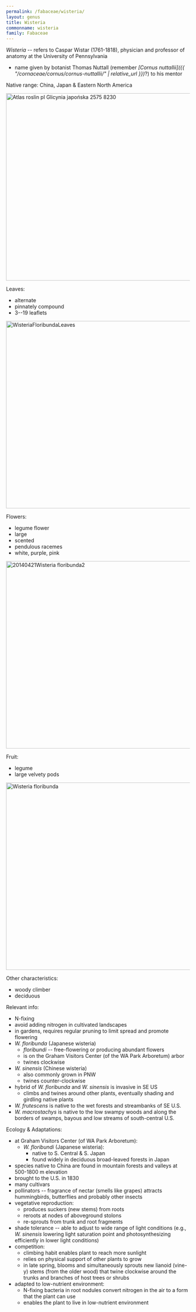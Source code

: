 ```yaml
---
permalink: /fabaceae/wisteria/
layout: genus
title: Wisteria
commonname: wisteria
family: Fabaceae
---
```


*Wisteria* -- refers to Caspar Wistar (1761-1818), physician and professor of anatomy at the University of Pennsylvania
  - name given by botanist Thomas Nuttall (remember *[Cornus nuttallii]({{ "/cornaceae/cornus/cornus-nuttallii/" | relative_url }})*?) to his mentor

Native range: China, Japan & Eastern North America

<a title="Joanna Boisse / CC BY-SA (https://creativecommons.org/licenses/by-sa/4.0)" href="https://commons.wikimedia.org/wiki/File:Atlas_roslin_pl_Glicynia_japo%C5%84ska_2575_8230.jpg"><img width="512" alt="Atlas roslin pl Glicynia japońska 2575 8230" src="https://upload.wikimedia.org/wikipedia/commons/thumb/1/1b/Atlas_roslin_pl_Glicynia_japo%C5%84ska_2575_8230.jpg/512px-Atlas_roslin_pl_Glicynia_japo%C5%84ska_2575_8230.jpg"></a>

Leaves:
  - alternate
  - pinnately compound
  - 3--19 leaflets

<a title="Chhe / Public domain" href="https://commons.wikimedia.org/wiki/File:WisteriaFloribundaLeaves.jpg"><img width="512" alt="WisteriaFloribundaLeaves" src="https://upload.wikimedia.org/wikipedia/commons/thumb/2/2b/WisteriaFloribundaLeaves.jpg/512px-WisteriaFloribundaLeaves.jpg"></a>

Flowers:
  - legume flower
  - large
  - scented
  - pendulous racemes
  - white, purple, pink

<a title="AnRo0002 / CC0" href="https://commons.wikimedia.org/wiki/File:20140421Wisteria_floribunda2.jpg"><img width="512" alt="20140421Wisteria floribunda2" src="https://upload.wikimedia.org/wikipedia/commons/thumb/7/70/20140421Wisteria_floribunda2.jpg/512px-20140421Wisteria_floribunda2.jpg"></a>

Fruit:
  - legume
  - large velvety pods

<a title="I, Piotrus / CC BY-SA (http://creativecommons.org/licenses/by-sa/3.0/)" href="https://commons.wikimedia.org/wiki/File:Wisteria_floribunda.JPG"><img width="512" alt="Wisteria floribunda" src="https://upload.wikimedia.org/wikipedia/commons/thumb/8/8b/Wisteria_floribunda.JPG/512px-Wisteria_floribunda.JPG"></a>

Other characteristics:
  - woody climber
  - deciduous

Relevant info:
  - N-fixing
  - avoid adding nitrogen in cultivated landscapes
  - in gardens, requires regular pruning to limit spread and promote flowering
  - *W. floribunda* (Japanese wisteria)
    - *floribundi* -- free-flowering or producing abundant flowers
    - is on the Graham Visitors Center (of the WA Park Arboretum) arbor
    - twines clockwise
  - *W. sinensis* (Chinese wisteria)
    - also commonly grown in PNW
    - twines counter-clockwise
  - hybrid of *W. floribunda* and *W. sinensis* is invasive in SE US
    - climbs and twines around other plants, eventually shading and girdling native plants
  - *W. frutescens* is native to the wet forests and streambanks of SE U.S.
  - *W. macrostachys* is native to the low swampy woods and along the borders of swamps, bayous and low streams of south-central U.S.

Ecology & Adaptations:
  - at Graham Visitors Center (of WA Park Arboretum):
    - *W. floribundi* (Japanese wisteria):
      - native to S. Central & S. Japan
      - found widely in deciduous broad-leaved forests in Japan
  - species native to China are found in mountain forests and valleys at 500-1800 m elevation
  - brought to the U.S. in 1830
  - many cultivars
  - pollinators -- fragrance of nectar (smells like grapes) attracts hummingbirds, butterflies and probably other insects
  - vegetative reproduction:
    - produces suckers (new stems) from roots
    - reroots at nodes of aboveground stolons
    - re-sprouts from trunk and root fragments
  - shade tolerance -- able to adjust to wide range of light conditions (e.g., *W. sinensis* lowering light saturation point and photosynthesizing efficiently in lower light conditions)
  - competition:
    - climbing habit enables plant to reach more sunlight
    - relies on physical support of other plants to grow
    - in late spring, blooms and simultaneously sprouts new lianoid (vine-y) stems (from the older wood) that twine clockwise around the trunks and branches of host trees or shrubs
  - adapted to low-nutrient environment:
    - N-fixing bacteria in root nodules convert nitrogen in the air to a form that the plant can use
    - enables the plant to live in low-nutrient environment
